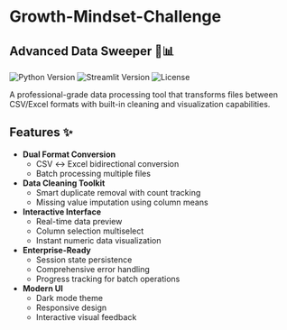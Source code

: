 # Growth-Mindset-Challenge
## Advanced Data Sweeper 🔄📊

![Python Version](https://img.shields.io/badge/Python-3.8%2B-blue)
![Streamlit Version](https://img.shields.io/badge/Streamlit-1.28-red)
![License](https://img.shields.io/badge/License-MIT-green)

A professional-grade data processing tool that transforms files between CSV/Excel formats with built-in cleaning and visualization capabilities.

## Features ✨

- **Dual Format Conversion**
  - CSV ↔ Excel bidirectional conversion
  - Batch processing multiple files
- **Data Cleaning Toolkit**
  - Smart duplicate removal with count tracking
  - Missing value imputation using column means
- **Interactive Interface**
  - Real-time data preview
  - Column selection multiselect
  - Instant numeric data visualization
- **Enterprise-Ready**
  - Session state persistence
  - Comprehensive error handling
  - Progress tracking for batch operations
- **Modern UI**
  - Dark mode theme
  - Responsive design
  - Interactive visual feedback

